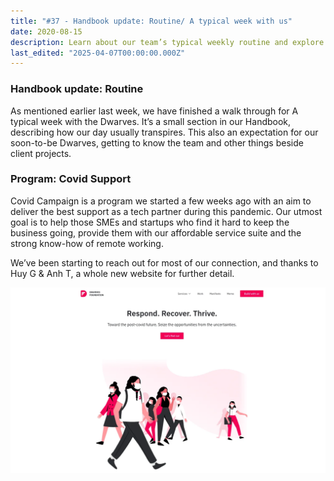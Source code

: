 ```yaml
---
title: "#37 - Handbook update: Routine/ A typical week with us"
date: 2020-08-15
description: Learn about our team’s typical weekly routine and explore our Covid Support program offering affordable tech services to help SMEs and startups thrive remotely.
last_edited: "2025-04-07T00:00:00.000Z"
---
```


### Handbook update: Routine

As mentioned earlier last week, we have finished a walk through for A typical week with the Dwarves. It’s a small section in our Handbook, describing how our day usually transpires. This also an expectation for our soon-to-be Dwarves, getting to know the team and other things beside client projects.

### Program: Covid Support

Covid Campaign is a program we started a few weeks ago with an aim to deliver the best support as a tech partner during this pandemic. Our utmost goal is to help those SMEs and startups who find it hard to keep the business going, provide them with our affordable service suite and the strong know-how of remote working.

We’ve been starting to reach out for most of our connection, and thanks to Huy G & Anh T, a whole new website for further detail.

![](assets/notion-image-1744007007907-yem7o.webp)
